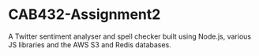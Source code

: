 # CAB432-Assignment2
A Twitter sentiment analyser and spell checker built using Node.js, various JS libraries and the AWS S3 and Redis databases.
